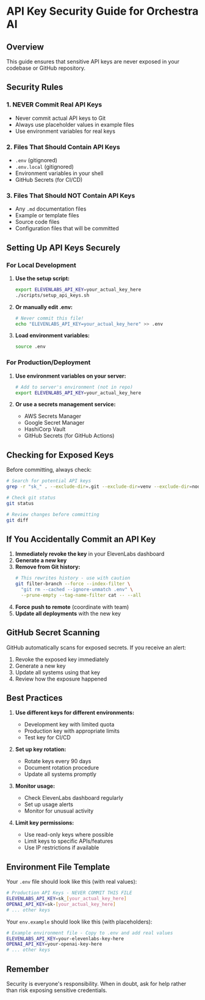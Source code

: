 # API Key Security Guide for Orchestra AI

## Overview
This guide ensures that sensitive API keys are never exposed in your codebase or GitHub repository.

## Security Rules

### 1. NEVER Commit Real API Keys
- Never commit actual API keys to Git
- Always use placeholder values in example files
- Use environment variables for real keys

### 2. Files That Should Contain API Keys
- `.env` (gitignored)
- `.env.local` (gitignored)
- Environment variables in your shell
- GitHub Secrets (for CI/CD)

### 3. Files That Should NOT Contain API Keys
- Any `.md` documentation files
- Example or template files
- Source code files
- Configuration files that will be committed

## Setting Up API Keys Securely

### For Local Development

1. **Use the setup script:**
   ```bash
   export ELEVENLABS_API_KEY=your_actual_key_here
   ./scripts/setup_api_keys.sh
   ```

2. **Or manually edit .env:**
   ```bash
   # Never commit this file!
   echo "ELEVENLABS_API_KEY=your_actual_key_here" >> .env
   ```

3. **Load environment variables:**
   ```bash
   source .env
   ```

### For Production/Deployment

1. **Use environment variables on your server:**
   ```bash
   # Add to server's environment (not in repo)
   export ELEVENLABS_API_KEY=your_actual_key_here
   ```

2. **Or use a secrets management service:**
   - AWS Secrets Manager
   - Google Secret Manager
   - HashiCorp Vault
   - GitHub Secrets (for GitHub Actions)

## Checking for Exposed Keys

Before committing, always check:

```bash
# Search for potential API keys
grep -r "sk_" . --exclude-dir=.git --exclude-dir=venv --exclude-dir=node_modules --exclude=.env

# Check git status
git status

# Review changes before committing
git diff
```

## If You Accidentally Commit an API Key

1. **Immediately revoke the key** in your ElevenLabs dashboard
2. **Generate a new key**
3. **Remove from Git history:**
   ```bash
   # This rewrites history - use with caution
   git filter-branch --force --index-filter \
     "git rm --cached --ignore-unmatch .env" \
     --prune-empty --tag-name-filter cat -- --all
   ```
4. **Force push to remote** (coordinate with team)
5. **Update all deployments** with the new key

## GitHub Secret Scanning

GitHub automatically scans for exposed secrets. If you receive an alert:
1. Revoke the exposed key immediately
2. Generate a new key
3. Update all systems using that key
4. Review how the exposure happened

## Best Practices

1. **Use different keys for different environments:**
   - Development key with limited quota
   - Production key with appropriate limits
   - Test key for CI/CD

2. **Set up key rotation:**
   - Rotate keys every 90 days
   - Document rotation procedure
   - Update all systems promptly

3. **Monitor usage:**
   - Check ElevenLabs dashboard regularly
   - Set up usage alerts
   - Monitor for unusual activity

4. **Limit key permissions:**
   - Use read-only keys where possible
   - Limit keys to specific APIs/features
   - Use IP restrictions if available

## Environment File Template

Your `.env` file should look like this (with real values):

```bash
# Production API Keys - NEVER COMMIT THIS FILE
ELEVENLABS_API_KEY=sk_[your_actual_key_here]
OPENAI_API_KEY=sk-[your_actual_key_here]
# ... other keys
```

Your `env.example` should look like this (with placeholders):

```bash
# Example environment file - Copy to .env and add real values
ELEVENLABS_API_KEY=your-elevenlabs-key-here
OPENAI_API_KEY=your-openai-key-here
# ... other keys
```

## Remember

Security is everyone's responsibility. When in doubt, ask for help rather than risk exposing sensitive credentials. 
